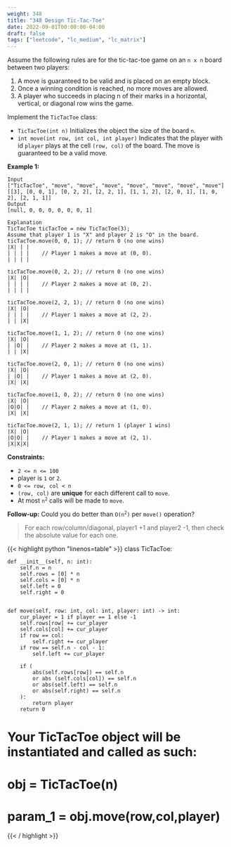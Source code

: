 ```yaml
---
weight: 348
title: "348 Design Tic-Tac-Toe"
date: 2022-09-01T00:00:00-04:00
draft: false
tags: ["leetcode", "lc_medium", "lc_matrix"]
---
```


Assume the following rules are for the tic-tac-toe game on an `n x n` board between two players:
1. A move is guaranteed to be valid and is placed on an empty block.
2. Once a winning condition is reached, no more moves are allowed.
3. A player who succeeds in placing n of their marks in a horizontal, vertical, or diagonal row wins the game.

Implement the `TicTacToe` class:
- `TicTacToe(int n)` Initializes the object the size of the board `n`.
- `int move(int row, int col, int player)` Indicates that the player with id `player` plays at the cell `(row, col)` of the board. The move is guaranteed to be a valid move.

**Example 1:**
```
Input
["TicTacToe", "move", "move", "move", "move", "move", "move", "move"]
[[3], [0, 0, 1], [0, 2, 2], [2, 2, 1], [1, 1, 2], [2, 0, 1], [1, 0, 2], [2, 1, 1]]
Output
[null, 0, 0, 0, 0, 0, 0, 1]

Explanation
TicTacToe ticTacToe = new TicTacToe(3);
Assume that player 1 is "X" and player 2 is "O" in the board.
ticTacToe.move(0, 0, 1); // return 0 (no one wins)
|X| | |
| | | |    // Player 1 makes a move at (0, 0).
| | | |

ticTacToe.move(0, 2, 2); // return 0 (no one wins)
|X| |O|
| | | |    // Player 2 makes a move at (0, 2).
| | | |

ticTacToe.move(2, 2, 1); // return 0 (no one wins)
|X| |O|
| | | |    // Player 1 makes a move at (2, 2).
| | |X|

ticTacToe.move(1, 1, 2); // return 0 (no one wins)
|X| |O|
| |O| |    // Player 2 makes a move at (1, 1).
| | |X|

ticTacToe.move(2, 0, 1); // return 0 (no one wins)
|X| |O|
| |O| |    // Player 1 makes a move at (2, 0).
|X| |X|

ticTacToe.move(1, 0, 2); // return 0 (no one wins)
|X| |O|
|O|O| |    // Player 2 makes a move at (1, 0).
|X| |X|

ticTacToe.move(2, 1, 1); // return 1 (player 1 wins)
|X| |O|
|O|O| |    // Player 1 makes a move at (2, 1).
|X|X|X|
```

**Constraints:**
- `2 <= n <= 100`
- player is `1` or `2`.
- `0 <= row, col < n`
- `(row, col)` are **unique** for each different call to `move`.
- At most <code>n<sup>2</sup></code> calls will be made to `move`.
 

**Follow-up:** Could you do better than <code>O(n<sup>2</sup>)</code> per `move()` operation?

> For each row/column/diagonal, player1 +1 and player2 -1, then check the absolute value for each one.

<div class="tabs"></div>
<div class="tab-content">
<div id="python" class="lang">
{{< highlight python "linenos=table" >}}
class TicTacToe:

    def __init__(self, n: int):
        self.n = n
        self.rows = [0] * n
        self.cols = [0] * n
        self.left = 0
        self.right = 0
        

    def move(self, row: int, col: int, player: int) -> int:
        cur_player = 1 if player == 1 else -1
        self.rows[row] += cur_player
        self.cols[col] += cur_player
        if row == col:
            self.right += cur_player
        if row == self.n - col - 1:
            self.left += cur_player
        
        if (
            abs(self.rows[row]) == self.n
            or abs (self.cols[col]) == self.n
            or abs(self.left) == self.n
            or abs(self.right) == self.n
        ):
            return player
        return 0

# Your TicTacToe object will be instantiated and called as such:
# obj = TicTacToe(n)
# param_1 = obj.move(row,col,player)
{{< / highlight >}}
</div>
</div>
